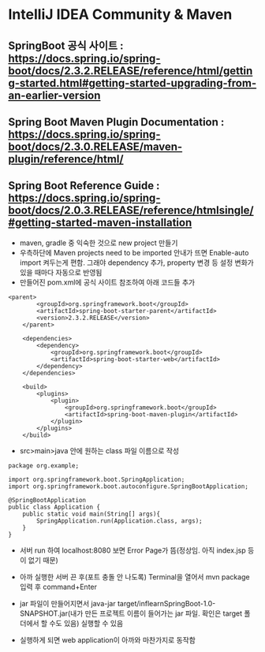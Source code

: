 # IntelliJ IDEA Community & Maven

## SpringBoot 공식 사이트 : <https://docs.spring.io/spring-boot/docs/2.3.2.RELEASE/reference/html/getting-started.html#getting-started-upgrading-from-an-earlier-version>

## Spring Boot Maven Plugin Documentation : <https://docs.spring.io/spring-boot/docs/2.3.0.RELEASE/maven-plugin/reference/html/>

## Spring Boot Reference Guide : <https://docs.spring.io/spring-boot/docs/2.0.3.RELEASE/reference/htmlsingle/#getting-started-maven-installation>

- maven, gradle 중 익숙한 것으로 new project 만들기
- 우측하단에 Maven projects need to be imported 안내가 뜨면 Enable-auto import 켜두는게 편함. 그래야 dependency 추가, property 변경 등 설정 변화가 있을 때마다 자동으로 반영됨
- 만들어진 pom.xml에 공식 사이트 참조하여 아래 코드들 추가

```
<parent>
        <groupId>org.springframework.boot</groupId>
        <artifactId>spring-boot-starter-parent</artifactId>
        <version>2.3.2.RELEASE</version>
    </parent>

    <dependencies>
        <dependency>
            <groupId>org.springframework.boot</groupId>
            <artifactId>spring-boot-starter-web</artifactId>
        </dependency>
    </dependencies>

    <build>
        <plugins>
            <plugin>
                <groupId>org.springframework.boot</groupId>
                <artifactId>spring-boot-maven-plugin</artifactId>
            </plugin>
        </plugins>
    </build>
```

- src>main>java 안에 원하는 class 파일 이름으로 작성

```
package org.example;

import org.springframework.boot.SpringApplication;
import org.springframework.boot.autoconfigure.SpringBootApplication;

@SpringBootApplication
public class Application {
    public static void main(String[] args){
        SpringApplication.run(Application.class, args);
    }
}
```

- 서버 run 하여 localhost:8080 보면 Error Page가 뜸(정상임. 아직 index.jsp 등이 없기 때문)

- 아까 실행한 서버 끈 후(포트 충돌 안 나도록) Terminal을 열어서 mvn package 입력 후 command+Enter
- jar 파일이 만들어지면서 java-jar target/inflearnSpringBoot-1.0-SNAPSHOT.jar(내가 만든 프로젝트 이름이 들어가는 jar 파일. 확인은 target 폴더에서 할 수도 있음) 실행할 수 있음
- 실행하게 되면 web application이 아까와 마찬가지로 동작함